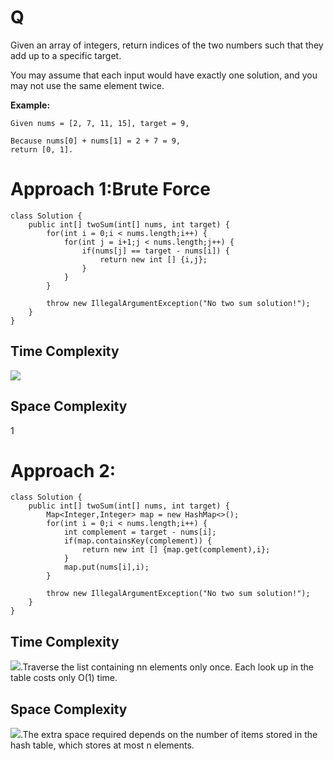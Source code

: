 # Q
Given an array of integers, return indices of the two numbers such that they add up to a specific target.

You may assume that each input would have exactly one solution, and you may not use the same element twice.

**Example:**
```
Given nums = [2, 7, 11, 15], target = 9,

Because nums[0] + nums[1] = 2 + 7 = 9,
return [0, 1].
```
# Approach 1:Brute Force
```
class Solution {
    public int[] twoSum(int[] nums, int target) {
        for(int i = 0;i < nums.length;i++) {
            for(int j = i+1;j < nums.length;j++) {
                if(nums[j] == target - nums[i]) {
                    return new int [] {i,j};
                }
            }
        }
        
        throw new IllegalArgumentException("No two sum solution!");
    }
}
```
## Time Complexity
![](http://latex.codecogs.com/gif.latex?\O(n^2))
## Space Complexity
1
# Approach 2:
```
class Solution {
    public int[] twoSum(int[] nums, int target) {
        Map<Integer,Integer> map = new HashMap<>();
        for(int i = 0;i < nums.length;i++) {
            int complement = target - nums[i];
            if(map.containsKey(complement)) {
                return new int [] {map.get(complement),i};
            }
            map.put(nums[i],i);
        }
        
        throw new IllegalArgumentException("No two sum solution!");
    }
}
```
## Time Complexity
![](http://latex.codecogs.com/gif.latex?\O(n^2)).Traverse the list containing nn elements only once. Each look up in the table costs only O(1) time.
## Space Complexity
![](http://latex.codecogs.com/gif.latex?\O(n)).The extra space required depends on the number of items stored in the hash table, which stores at most n elements.
